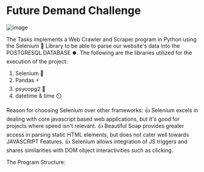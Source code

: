 # Future Demand Challenge

![image](https://github.com/SHA-15/Future-Demand-Challenge/assets/148129383/b71dd518-57db-48d5-9455-43817a0d8cb7)

The Tasks implements a Web Crawler and Scraper program in Python using the Selenium 🚀 Library to be able to parse our website's data into the POSTGRESQL DATABASE ⏺️. The following are the libraries utilized for the execution of the project:
1. Selenium 🔩
2. Pandas ⚡
3. psycopg2 📰
4. datetime & time ⏲️

Reason for choosing Selenium over other frameworks:
👍 Selenium excels in dealing with core javascript based web applications, but it's good for projects where speed isn't relevant.
👍 Beautiful Soap provides greater access in parsing static HTML elements, but does not cater well towards JAVASCRIPT Features.
👍 Selenium allows integration of JS triggers and shares similarities with DOM object interactivities such as clicking.

The Program Structure:


